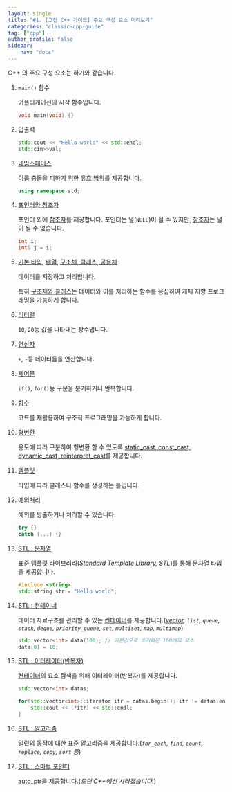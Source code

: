 ```yaml
---
layout: single
title: "#1. [고전 C++ 가이드] 주요 구성 요소 미리보기"
categories: "classic-cpp-guide"
tag: ["cpp"]
author_profile: false
sidebar: 
    nav: "docs"
---
```


C++ 의 주요 구성 요소는 하기와 같습니다.

1. `main()` 함수
   
   어플리케이션의 시작 함수입니다.

    ```cpp
    void main(void) {}
    ```

2. 입출력

    ```cpp
    std::cout << "Hello world" << std::endl;
    std::cin>>val;
    ```

3. [네임스페이스](https://tango1202.github.io/classic-cpp-guide/classic-cpp-guide-namespace/)

    이름 충돌을 피하기 위한 [유효 범위](https://tango1202.github.io/classic-cpp-guide/classic-cpp-guide-scope/)를 제공합니다.

    ```cpp
    using namespace std;
    ```

4. [포인터와 참조자](https://tango1202.github.io/classic-cpp-guide/classic-cpp-guide-pointer-reference/)
   
   포인터 외에 [참조자](https://tango1202.github.io/classic-cpp-guide/classic-cpp-guide-pointer-reference/#%EC%95%88%EC%A0%95%EC%A0%81%EC%9D%B8-%EC%B0%B8%EC%A1%B0%EC%9E%90)를 제공합니다. 포인터는 널(`NULL`)이 될 수 있지만, [참조자](https://tango1202.github.io/classic-cpp-guide/classic-cpp-guide-pointer-reference/#%EC%95%88%EC%A0%95%EC%A0%81%EC%9D%B8-%EC%B0%B8%EC%A1%B0%EC%9E%90)는 널이 될 수 없습니다.

   ```cpp
   int i;
   int& j = i;
   ```
5. [기본 타입](https://tango1202.github.io/classic-cpp-guide/classic-cpp-guide-type/), [배열](https://tango1202.github.io/classic-cpp-guide/classic-cpp-guide-array/), [구조체, 클래스, 공용체](https://tango1202.github.io/classic-cpp-guide/classic-cpp-guide-struct-class-union/)

    데이터를 저장하고 처리합니다.

    특히 [구조체와 클래스](https://tango1202.github.io/classic-cpp-guide/classic-cpp-guide-struct-class-union/)는 데이터와 이를 처리하는 함수를 응집하여 개체 지향 프로그래밍을 가능하게 합니다. 

6. [리터럴](https://tango1202.github.io/classic-cpp-guide/classic-cpp-guide-literals/)

    `10`, `20`등 값을 나타내는 상수입니다.

7. [연산자](https://tango1202.github.io/classic-cpp-guide/classic-cpp-guide-operators/)

    `+`, `-`등 데이터들을 연산합니다.

8. [제어문](https://tango1202.github.io/classic-cpp-guide/classic-cpp-guide-statements/)

    `if()`, `for()`등 구문을 분기하거나 반복합니다.

9. [함수](https://tango1202.github.io/classic-cpp-guide/classic-cpp-guide-function/)

    코드를 재활용하여 구조적 프로그래밍을 가능하게 합니다.
  
10. [형변환](https://tango1202.github.io/classic-cpp-guide/classic-cpp-guide-conversions/)
   
    용도에 따라 구분하여 형변환 할 수 있도록 [static_cast, const_cast, dynamic_cast, reinterpret_cast](https://tango1202.github.io/classic-cpp-guide/classic-cpp-guide-conversions/#%EB%AA%85%EC%8B%9C%EC%A0%81-%ED%98%95%EB%B3%80%ED%99%98)를 제공합니다.

1. [템플릿](https://tango1202.github.io/classic-cpp-stl/classic-cpp-stl-template/)

    타입에 따라 클래스나 함수를 생성하는 틀입니다.

2. [예외처리](https://tango1202.github.io/classic-cpp-exception/classic-cpp-exception-mechanism/)
   
    예외를 방출하거나 처리할 수 있습니다.

    ```cpp
    try {}
    catch (...) {}
    ```

3. [STL : 문자열](https://tango1202.github.io/classic-cpp-stl/classic-cpp-stl-string/)

    표준 템플릿 라이브러리(*Standard Template Library, STL*)를 통해 문자열 타입을 제공합니다.

    ```cpp
    #include <string>
    std::string str = "Hello world";
    ```

4.  [STL : 컨테이너](https://tango1202.github.io/classic-cpp-stl/classic-cpp-stl-container/)

    데이터 자료구조를 관리할 수 있는 [컨테이너](https://tango1202.github.io/classic-cpp-stl/classic-cpp-stl-container/)를 제공합니다.(*[vector](https://tango1202.github.io/classic-cpp-stl/classic-cpp-stl-vector/), `list`, `queue`, `stack`, `deque`, `priority_queue`, `set`, `multiset`, `map`, `multimap`*)

    ```cpp
    std::vector<int> data(100); // 기본값으로 초기화된 100개의 요소
    data[0] = 10;
    ```

5. [STL : 이터레이터(반복자)](https://tango1202.github.io/classic-cpp-stl/classic-cpp-stl-iterator/)

    [컨테이너](https://tango1202.github.io/classic-cpp-stl/classic-cpp-stl-container/)의 요소 탐색을 위해 이터레이터(반복자)를 제공합니다.

    ```cpp
    std::vector<int> datas;

    for(std::vector<int>::iterator itr = datas.begin(); itr != datas.end(); ++itr) {
        std::cout << (*itr) << std::endl;
    }
    ```

6. [STL : 알고리즘](https://tango1202.github.io/classic-cpp-stl/classic-cpp-stl-algorithm/)
    
    일련의 동작에 대한 표준 알고리즘을 제공합니다.(*`for_each`, `find`, `count`, `replace`, `copy`, `sort` 등*)

7. [STL : 스마트 포인터](https://tango1202.github.io/classic-cpp-stl/classic-cpp-stl-auto_ptr/)
   
    [auto_ptr](https://tango1202.github.io/classic-cpp-stl/classic-cpp-stl-auto_ptr/)을 제공합니다.(*모던 C++에선 사라졌습니다.*)

